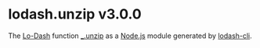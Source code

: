 # lodash.unzip v3.0.0

The [Lo-Dash](https://lodash.com/) function [_.unzip](http://lodash.com/docs#unzip) as a [Node.js](http://nodejs.org/) module generated by [lodash-cli](https://www.npmjs.com/package/lodash-cli).
